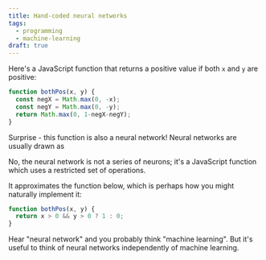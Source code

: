 ```yaml
---
title: Hand-coded neural networks
tags:
  - programming
  - machine-learning
draft: true
---
```


Here's a JavaScript function that
returns a positive value if both `x` and `y` are positive:

```js
function bothPos(x, y) {
  const negX = Math.max(0, -x);
  const negY = Math.max(0, -y);
  return Math.max(0, 1-negX-negY);
}
```

Surprise - this function is also a neural network!
Neural networks are usually drawn as

No, the neural network is not a series of neurons;
it's a JavaScript function which uses a restricted set of operations.

It approximates the function below,
which is perhaps how you might naturally implement it:

```js
function bothPos(x, y) {
  return x > 0 && y > 0 ? 1 : 0;
}
```

Hear "neural network" and you probably think "machine learning".
But it's useful to think of neural networks independently of machine learning.
